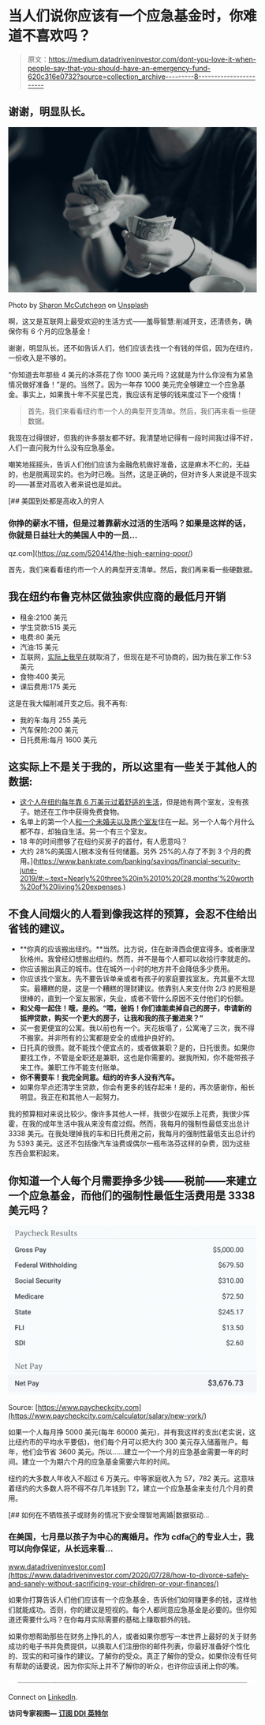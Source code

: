 # 当人们说你应该有一个应急基金时，你难道不喜欢吗？

> 原文：<https://medium.datadriveninvestor.com/dont-you-love-it-when-people-say-that-you-should-have-an-emergency-fund-620c316e0732?source=collection_archive---------8----------------------->

## 谢谢，明显队长。

![](img/867825004bfe4a709c4ca9de9269882e.png)

Photo by [Sharon McCutcheon](https://unsplash.com/@sharonmccutcheon?utm_source=medium&utm_medium=referral) on [Unsplash](https://unsplash.com?utm_source=medium&utm_medium=referral)

啊，这又是互联网上最受欢迎的生活方式——羞辱智慧:削减开支，还清债务，确保你有 6 个月的应急基金！

谢谢，明显队长。还不如告诉人们，他们应该去找一个有钱的伴侣，因为在纽约，一份收入是不够的。

“你知道去年那些 4 美元的冰茶花了你 1000 美元吗？这就是为什么你没有为紧急情况做好准备！”是的。当然了。因为一年存 1000 美元完全够建立一个应急基金。事实上，如果我十年不买星巴克，我应该有足够的钱来度过下一个疫情！

> 首先，我们来看看纽约市一个人的典型开支清单。然后，我们再来看一些硬数据。

我现在过得很好，但我的许多朋友都不好。我清楚地记得有一段时间我过得不好，人们一直问我为什么没有应急基金。

嘲笑地摇摇头，告诉人们他们应该为金融危机做好准备，这是麻木不仁的，无益的，也是脱离现实的。也为时已晚。当然，这是正确的，但对许多人来说是不现实的——甚至对高收入者来说也是如此。

[](https://qz.com/520414/the-high-earning-poor/) [## 美国到处都是高收入的穷人

### 你挣的薪水不错，但是过着靠薪水过活的生活吗？如果是这样的话，你就是日益壮大的美国人中的一员…

qz.com](https://qz.com/520414/the-high-earning-poor/) 

首先，我们来看看纽约市一个人的典型开支清单。然后，我们再来看一些硬数据。

## 我在纽约布鲁克林区做独家供应商的最低月开销

*   租金:2100 美元
*   学生贷款:515 美元
*   电费:80 美元
*   汽油:15 美元
*   互联网，[实际上我早在](https://medium.com/the-ascent/what-happened-when-i-cancelled-my-home-internet-1bbf834f7c50)就取消了，但现在是不可协商的，因为我在家工作:53 美元
*   食物:400 美元
*   课后费用:175 美元

这是在我大幅削减开支之后。我不再有:

*   我的车:每月 255 美元
*   汽车保险:200 美元
*   日托费用:每月 1600 美元

## 这实际上不是关于我的，所以这里有一些关于其他人的数据:

*   [这个人在纽约每年靠 6 万美元过着舒适的生活](https://www.cnbc.com/2019/03/13/budget-breakdown-of-a-32-year-old-who-gets-by-on-60000-dollars-in-nyc.html)，但是她有两个室友，没有孩子。她还在工作中获得免费食物。
*   名单上的第一个人[和一个未婚夫以及两个室友](https://www.apartmenttherapy.com/we-asked-8-real-new-yorkers-is-a-50-20-30-budget-realistic-243021)住在一起。另一个人每个月什么都不存，却独自生活。另一个有三个室友。
*   18 年的时间攒够了在纽约买房子的首付，有人愿意吗？
*   大约 28%的美国人[根本没有任何储蓄。另外 25%的人存了不到 3 个月的费用。](https://www.bankrate.com/banking/savings/financial-security-june-2019/#:~:text=Nearly%20three%20in%2010%20(28,months'%20worth%20of%20living%20expenses.)

## 不食人间烟火的人看到像我这样的预算，会忍不住给出省钱的建议。

*   **你真的应该搬出纽约。**当然。比方说，住在新泽西会便宜得多。或者康涅狄格州。我曾经幻想搬出纽约。然而，并不是每个人都可以收拾行李就走的。
*   你应该搬出真正的城市。住在城外一小时的地方并不会降低多少费用。
*   你应该找个室友。先不要告诉单亲或者有孩子的家庭要找室友。充其量不太现实。最糟糕的是，这是一个糟糕的理财建议。依靠别人来支付你 2/3 的房租是很棒的，直到一个室友搬家，失业，或者不管什么原因不支付他们的份额。
*   **和父母一起住！哦，是的。“喂，爸妈！你们谁能卖掉自己的房子，申请新的抵押贷款，购买一个更大的房子，让我和我的孩子搬进来？”**
*   买一套更便宜的公寓。我以前也有一个。天花板塌了，公寓淹了三次，我不得不搬家。并非所有的公寓都是安全的或维护良好的。
*   日托真的很贵。就不能找个便宜点的，或者做兼职？是的，日托很贵。如果你要找工作，不管是全职还是兼职，这也是你需要的。据我所知，你不能带孩子来工作。兼职工作不能支付账单。
*   **你不需要车！我完全同意。纽约的许多人没有汽车。**
*   如果你早点还清学生贷款，你会有更多的钱存起来！是的，再次感谢你，船长明显。我正在和其他人一起努力。

我的预算相对来说比较少。像许多其他人一样，我很少在娱乐上花费，我很少挥霍，在我的成年生活中我从来没有度过假。然而，我每月的强制性最低支出总计 3338 美元。在我处理掉我的车和日托费用之前，我每月的强制性最低支出总计约为 5393 美元。这还不包括像汽车油费或偶尔一瓶布洛芬这样的杂费，因为这些东西会累积起来。

## 你知道一个人每个月需要挣多少钱——税前——来建立一个应急基金，而他们的强制性最低生活费用是 3338 美元吗？

![](img/0e2811a7099bb721c9135da373a6c578.png)

Source: [https://www.paycheckcity.com](https://www.paycheckcity.com/calculator/salary/new-york/)

如果一个人每月挣 5000 美元(每年 60000 美元)，并有我这样的支出(老实说，这比纽约市的平均水平要低)，他们每个月可以把大约 300 美元存入储蓄账户。每年，他们会节省 3600 美元。所以……建立一个一个月的应急基金需要一年的时间。建立一个为期六个月的应急基金需要六年的时间。

纽约的大多数人年收入不超过 6 万美元。中等家庭收入为 57，782 美元。这意味着纽约的大多数人将不得不存几年钱到 T2，建立一个应急基金来支付几个月的费用。

[](https://www.datadriveninvestor.com/2020/07/28/how-to-divorce-safely-and-sanely-without-sacrificing-your-children-or-your-finances/) [## 如何在不牺牲孩子或财务的情况下安全理智地离婚|数据驱动…

### 在美国，七月是以孩子为中心的离婚月。作为 cdfaⓡ的专业人士，我可以向你保证，从长远来看…

www.datadriveninvestor.com](https://www.datadriveninvestor.com/2020/07/28/how-to-divorce-safely-and-sanely-without-sacrificing-your-children-or-your-finances/) 

如果你打算告诉人们他们应该有一个应急基金，告诉他们如何赚更多的钱，这样他们就能成功。否则，你的建议是短视的。每个人都同意应急基金是必要的。但你知道还需要什么吗？在你每月实际需要的基础上赚取额外的钱。

如果你想帮助那些在财务上挣扎的人，或者如果你想写一本世界上最好的关于财务成功的电子书并免费提供，以换取人们注册你的邮件列表，你最好准备好个性化的、现实的和可操作的建议。了解你的受众。真正了解你的受众。如果你没有任何有帮助的话要说，因为你实际上并不了解你的听众，也许你应该闭上你的嘴。

![](img/6dab736bddba18f14ae5f75edf61c81d.png)

Connect on [LinkedIn](http://www.linkedin.com/in/keri-savoca).

**访问专家视图—** [**订阅 DDI 英特尔**](https://datadriveninvestor.com/ddi-intel)